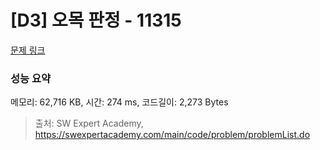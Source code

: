 # [D3] 오목 판정 - 11315 

[문제 링크](https://swexpertacademy.com/main/code/problem/problemDetail.do?contestProbId=AXaSUPYqPYMDFASQ) 

### 성능 요약

메모리: 62,716 KB, 시간: 274 ms, 코드길이: 2,273 Bytes



> 출처: SW Expert Academy, https://swexpertacademy.com/main/code/problem/problemList.do